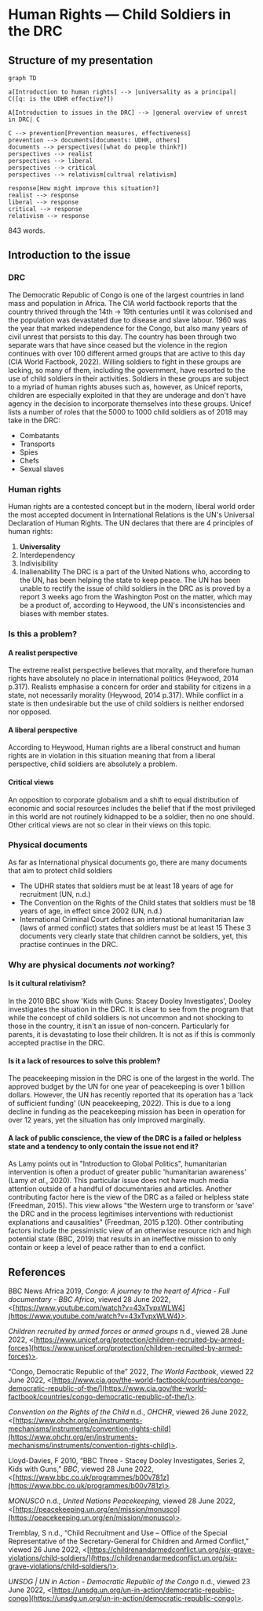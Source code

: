 # Human Rights — Child Soldiers in the DRC
## Structure of my presentation
```mermaid
graph TD

a[Introduction to human rights] --> |universality as a principal| C([q: is the UDHR effective?])

A[Introduction to issues in the DRC] --> |general overview of unrest in DRC| C

C --> prevention[Prevention measures, effectiveness]
prevention --> documents[documents: UDHR, others]
documents --> perspectives([what do people think?])
perspectives --> realist 
perspectives --> liberal
perspectives --> critical
perspectives --> relativism[cultrual relativism]

response[How might improve this situation?]
realist --> response
liberal --> response
critical --> response
relativism --> response

```
843 words.
## Introduction to the issue
### DRC
The Democratic Republic of Congo is one of the largest countries in land mass and population in Africa. The CIA world factbook reports that the country thrived through the 14th -> 19th centuries until it was colonised and the population was devastated due to disease and slave labour. 1960 was the year that marked independence for the Congo, but also many years of civil unrest that persists to this day. The country has been through two separate wars that have since ceased but the violence in the region continues with over 100 different armed groups that are active to this day (CIA World Factbook, 2022). Willing soldiers to fight in these groups are lacking, so many of them, including the government, have resorted to the use of child soldiers in their activities. Soldiers in these groups are subject to a myriad of human rights abuses such as, however, as Unicef reports, children are especially exploited in that they are underage and don't have agency in the decision to incorporate themselves into these groups. Unicef lists a number of roles that the 5000 to 1000 child soldiers as of 2018 may take in the DRC:
- Combatants
- Transports
- Spies
- Chefs
- Sexual slaves
### Human rights
Human rights are a contested concept but in the modern, liberal world order the most accepted document in International Relations is the UN's Universal Declaration of Human Rights. The UN declares that there are 4 principles of human rights: 
1. **Universality**
2. Interdependency
3. Indivisibility
4. Inalienability
The DRC is a part of the United Nations who, according to the UN, has been helping the state to keep peace. The UN has been unable to rectify the issue of child soldiers in the DRC as is proved by a report 3 weeks ago from the Washington Post on the matter, which may be a product of, according to Heywood, the UN's inconsistencies and biases with member states.
### Is this a problem?
#### A realist perspective
The extreme realist perspective believes that morality, and therefore human rights have absolutely no place in international politics (Heywood, 2014 p.317). Realists emphasise a concern for order and stability for citizens in a state, not necessarily morality (Heywood, 2014 p.317). While conflict in a state is then undesirable but the use of child soldiers is neither endorsed nor opposed.
#### A liberal perspective
According to Heywood, Human rights are a liberal construct and human rights are in violation in this situation meaning that from a liberal perspective, child soldiers are absolutely a problem.
#### Critical views
An opposition to corporate globalism and a shift to equal distribution of economic and social resources includes the belief that if the most privileged in this world are not routinely kidnapped to be a soldier, then no one should. Other critical views are not so clear in their views on this topic.
### Physical documents
As far as International physical documents go, there are many documents that aim to protect child soldiers
- The UDHR states that soldiers must be at least 18 years of age for recruitment (UN, n.d.)
- The Convention on the Rights of the Child states that soldiers must be 18 years of age, in effect since 2002 (UN, n.d.)
- International Criminal Court defines an international humanitarian law (laws of armed conflict) states that soldiers must be at least 15 
These 3 documents very clearly state that children cannot be soldiers, yet, this practise continues in the DRC.
### Why are physical documents *not* working?
#### Is it cultural relativism? 
In the 2010 BBC show 'Kids with Guns: Stacey Dooley Investigates', Dooley investigates the situation in the DRC. It is clear to see from the program that while the concept of child soldiers is not uncommon and not shocking to those in the country, it isn't an issue of non-concern. Particularly for parents, it is devastating to lose their children. It is not as if this is commonly accepted practise in the DRC.
#### Is it a lack of resources to solve this problem?
The peacekeeping mission in the DRC is one of the largest in the world. The approved budget by the UN for one year of peacekeeping is over 1 billion dollars. However, the UN has recently reported that its operation has a 'lack of sufficient funding' (UN peacekeeping, 2022). This is due to a long decline in funding as the peacekeeping mission has been in operation for over 12 years, yet the situation has only improved marginally.
#### A lack of public conscience, the view of the DRC is a failed or helpless state and a tendency to only contain the issue not end it?
As Lamy points out in "Introduction to Global Politics", humanitarian intervention is often a product of greater public 'humanitarian awareness' (Lamy *et al.*, 2020). This particular issue does not have much media attention outside of a handful of documentaries and articles. Another contributing factor here is the view of the DRC as a failed or helpless state (Freedman, 2015). This view allows "the Western urge to transform or ‘save’ the DRC and in the process legitimises interventions with reductionist explanations and causalities" (Freedman, 2015 p.120). Other contributing factors include the pessimistic view of an otherwise resource rich and high potential state (BBC, 2019) that results in an ineffective mission to only contain or keep a level of peace rather than to end a conflict.
## References
BBC News Africa 2019, _Congo: A journey to the heart of Africa - Full documentary - BBC Africa_, viewed 28 June 2022, <[https://www.youtube.com/watch?v=43xTvpxWLW4](https://www.youtube.com/watch?v=43xTvpxWLW4)>.

_Children recruited by armed forces or armed groups_ n.d., viewed 28 June 2022, <[https://www.unicef.org/protection/children-recruited-by-armed-forces](https://www.unicef.org/protection/children-recruited-by-armed-forces)>.

“Congo, Democratic Republic of the” 2022, _The World Factbook_, viewed 22 June 2022, <[https://www.cia.gov/the-world-factbook/countries/congo-democratic-republic-of-the/](https://www.cia.gov/the-world-factbook/countries/congo-democratic-republic-of-the/)>.

_Convention on the Rights of the Child_ n.d., _OHCHR_, viewed 26 June 2022, <[https://www.ohchr.org/en/instruments-mechanisms/instruments/convention-rights-child](https://www.ohchr.org/en/instruments-mechanisms/instruments/convention-rights-child)>.

Lloyd-Davies, F 2010, “BBC Three - Stacey Dooley Investigates, Series 2, Kids with Guns,” _BBC_, viewed 28 June 2022, <[https://www.bbc.co.uk/programmes/b00v781z](https://www.bbc.co.uk/programmes/b00v781z)>.

_MONUSCO_ n.d., _United Nations Peacekeeping_, viewed 28 June 2022, <[https://peacekeeping.un.org/en/mission/monusco](https://peacekeeping.un.org/en/mission/monusco)>.

Tremblay, S n.d., “Child Recruitment and Use – Office of the Special Representative of the Secretary-General for Children and Armed Conflict,” viewed 26 June 2022, <[https://childrenandarmedconflict.un.org/six-grave-violations/child-soldiers/](https://childrenandarmedconflict.un.org/six-grave-violations/child-soldiers/)>.

_UNSDG | UN in Action - Democratic Republic of the Congo_ n.d., viewed 23 June 2022, <[https://unsdg.un.org/un-in-action/democratic-republic-congo](https://unsdg.un.org/un-in-action/democratic-republic-congo)>.